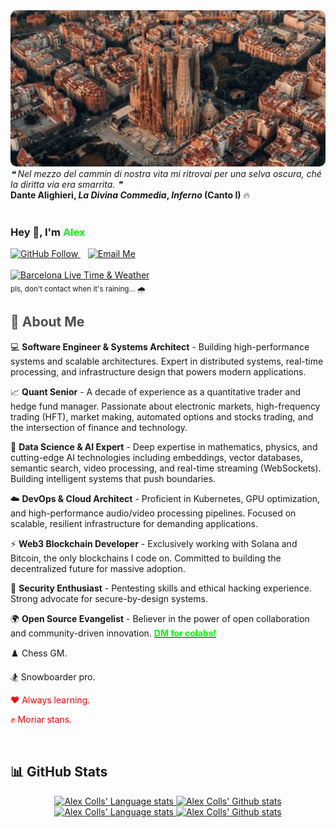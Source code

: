 <!-- Animated Carousel Header - Rotates every 3 seconds -->
<div align="center">
  <img src="./img/carousel.gif" alt="Header Carousel" width="100%" height="250" style="object-fit: cover; border-radius: 10px;" />
</div>

<div>
  <i>
  ❝ Nel mezzo del cammin di nostra vita
  mi ritrovai per una selva oscura,
  ché la diritta via era smarrita. ❞ 
  </i>
  <br/>
  <strong>Dante Alighieri, <em>La Divina Commedia</em>, <em>Inferno</em> (Canto I)</strong> 🔥
</div>

<br/>

### Hey 👋, I'm <span style="color: #00ff00;">Alex</span>

<div align="left">
  <a href="https://github.com/alexcolls?tab=followers">
    <img src="https://img.shields.io/github/followers/alexcolls?label=Follow&style=social" alt="GitHub Follow" />
  </a>
  &nbsp;&nbsp;
  <a href="https://mail.google.com/mail/?view=cm&fs=1&to=alexcollsoutumuro@gmail.com&su=Hi%20Alex&body=Hi%20Alex%20%F0%9F%91%8B%2C%0A%0A" target="_blank">
    <img src="https://img.shields.io/badge/Gmail-D14836?style=social&logo=gmail&logoColor=D14836" alt="Email Me" height="20" />
  </a>
  <br/><br/>
  <!-- Custom Barcelona Time & Weather Widget -->
  <a href="https://wttr.in/Barcelona">
    <img src="https://alexcolls.onrender.com/widget.svg?v=2025" alt="Barcelona Live Time & Weather" />
  </a>
  <br/>
  <sub>pls, don't contact when it's raining... 🌧️</sub>
</div>

## <span style="color: #4d4d4d;">🚀 About Me</span>

💻 **Software Engineer & Systems Architect** - Building high-performance systems and scalable architectures. Expert in distributed systems, real-time processing, and infrastructure design that powers modern applications.

📈 **Quant Senior** - A decade of experience as a quantitative trader and hedge fund manager. Passionate about electronic markets, high-frequency trading (HFT), market making, automated options and stocks trading, and the intersection of finance and technology.

🧠 **Data Science & AI Expert** - Deep expertise in mathematics, physics, and cutting-edge AI technologies including embeddings, vector databases, semantic search, video processing, and real-time streaming (WebSockets). Building intelligent systems that push boundaries.

☁️ **DevOps & Cloud Architect** - Proficient in Kubernetes, GPU optimization, and high-performance audio/video processing pipelines. Focused on scalable, resilient infrastructure for demanding applications.

⚡ **Web3 Blockchain Developer** - Exclusively working with Solana and Bitcoin, the only blockchains I code on. Committed to building the decentralized future for massive adoption.

🔐 **Security Enthusiast** - Pentesting skills and ethical hacking experience. Strong advocate for secure-by-design systems.

🌍 **Open Source Evangelist** - Believer in the power of open collaboration and community-driven innovation. [<span style="color: #00ff00;">**DM for colabs!**</span>](https://linktr.ee/alexcolls)

♟️ Chess GM.

🏂 Snowboarder pro.

<span style="color: #ff0000;">❤️ Always learning.</span>

<span style="color: #ff0000;">✊ Moriar stans.</span>

<br/>

## 📊 GitHub Stats

<!-- Light Mode -->
<div align="center"> 
<a href="https://github.com/anuraghazra/github-readme-stats#gh-light-mode-only">
<img height=200 src="https://github-readme-stats.vercel.app/api/top-langs/?username=alexcolls&layout=compact&hide=procfile,c%23,css,scss,less,html,jupyter%20notebook,powershell,perl,javascript,batchfile,visual%20basic%20.net,f%23,cython,jinja,fortran,makefile,hack,roff,DIGITAL%20Command%20Language,Dockerfile&langs_count=10&size_weight=0.3&count_weight=0.7&hide_border=true&card_width=450&role=owner,collaborator&theme=default&title_color=00ff00&text_color=24292f&icon_color=0366d6&bg_color=ffffff#gh-light-mode-only" alt="Alex Colls' Language stats" />
</a>
<a href="https://github.com/anuraghazra/github-readme-stats#gh-light-mode-only">
<img height=200 src="https://github-readme-stats.vercel.app/api?username=alexcolls&show_icons=true&count_private=true&line_height=28&hide_border=true&card_width=300&include_all_commits=true&role=owner,collaborator&exclude_repo=github-readme-stats&theme=default&title_color=00ff00&text_color=24292f&icon_color=79c0ff&bg_color=ffffff#gh-light-mode-only" alt="Alex Colls' Github stats" />
</a>
</div>

<!-- Dark Mode -->
<div align="center"> 
<a href="https://github.com/anuraghazra/github-readme-stats#gh-dark-mode-only">
<img height=200 src="https://github-readme-stats.vercel.app/api/top-langs/?username=alexcolls&layout=compact&hide=procfile,c%23,css,scss,less,html,jupyter%20notebook,powershell,perl,javascript,batchfile,visual%20basic%20.net,f%23,cython,jinja,fortran,makefile,hack,roff,DIGITAL%20Command%20Language,Dockerfile&langs_count=10&size_weight=0.3&count_weight=0.7&hide_border=true&role=owner,collaborator&card_width=450&bg_color=0d1117&title_color=00ff00&text_color=c9d1d9&icon_color=58a6ff&border_color=30363d#gh-dark-mode-only" alt="Alex Colls' Language stats" />
</a>
<a href="https://github.com/anuraghazra/github-readme-stats#gh-dark-mode-only">
<img height=200 src="https://github-readme-stats.vercel.app/api?username=alexcolls&show_icons=true&count_private=true&line_height=28&hide_border=true&card_width=300&include_all_commits=true&role=owner,collaborator&exclude_repo=github-readme-stats&bg_color=0d1117&title_color=00ff00&text_color=c9d1d9&icon_color=79c0ff&border_color=30363d#gh-dark-mode-only" alt="Alex Colls' Github stats" />
</a>
</div>
<br/>
<br/>
